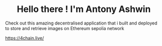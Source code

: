 <h1 align="center">Hello there ! I'm Antony Ashwin </h1>

Check out this amazing decentralised application that i built and deployed to store and retrieve images on Ethereum sepolia network 

<a href = "https://4chain.live/">https://4chain.live/</a>
